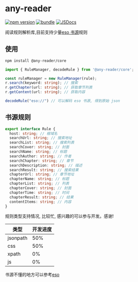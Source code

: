# any-reader

[![npm version][npm-version-src]][npm-version-href]
[![bundle][bundle-src]][bundle-href]
[![JSDocs][jsdocs-src]][jsdocs-href]

阅读规则解析库,目前支持少量[eso 书源](https://github.com/mabDc/eso_source)规则

## 使用

```sh
npm install @any-reader/core
```

```typescript
import { RuleManager, decodeRule } from '@any-reader/core';

const ruleManager = new RuleManager(rule);
r.search(keyword: string); // 搜索
r.getChapter(url: string); // 获取章节列表
r.getContent(url: string); // 获取内容

decodeRule("eso://") // 可以解码 eso 书源, 得到原始 json
```

## 书源规则

```typescript
export interface Rule {
  host: string; // 根域名
  searchUrl: string; // 搜索地址
  searchList: string; // 搜索列表
  searchCover: string; // 封面
  searchName: string; // 标题
  searchAuthor: string; // 作者
  searchChapter: string; // 章节
  searchDescription: string; // 描述
  searchResult: string; // 搜索结果
  chapterUrl: string; // 章节地址
  chapterName: string; // 标题
  chapterList: string; // 列表
  chapterCover: string; // 封面
  chapterTime: string; // 时间
  chapterResult: string; // 结果
  contentItems: string; // 内容
}
```

规则类型支持情况, 比较忙, 感兴趣的可以参与开发。感谢!

| 类型     | 开发进度 |
| -------- | -------- |
| jsonpath | 50%      |
| css      | 50%      |
| xpath    | 0%       |
| js       | 0%       |

书源不懂的地方可以参考[eso](https://github.com/mabDc/eso_source)

<!-- Badges -->

[npm-version-src]: https://img.shields.io/npm/v/any-reader?style=flat&colorA=18181B&colorB=F0DB4F
[npm-version-href]: https://npmjs.com/package/any-reader
[bundle-src]: https://img.shields.io/bundlephobia/minzip/any-reader?style=flat&colorA=18181B&colorB=F0DB4F
[bundle-href]: https://bundlephobia.com/result?p=any-reader
[jsdocs-src]: https://img.shields.io/badge/jsDocs.io-reference-18181B?style=flat&colorA=18181B&colorB=F0DB4F
[jsdocs-href]: https://www.jsdocs.io/package/any-reader

